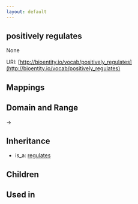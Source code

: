 ```yaml
---
layout: default
---
```


## positively regulates


None

URI: [http://bioentity.io/vocab/positively_regulates](http://bioentity.io/vocab/positively_regulates)
## Mappings


## Domain and Range

 -> 

## Inheritance

 *  is_a: [regulates](regulates.html)

## Children


## Used in

